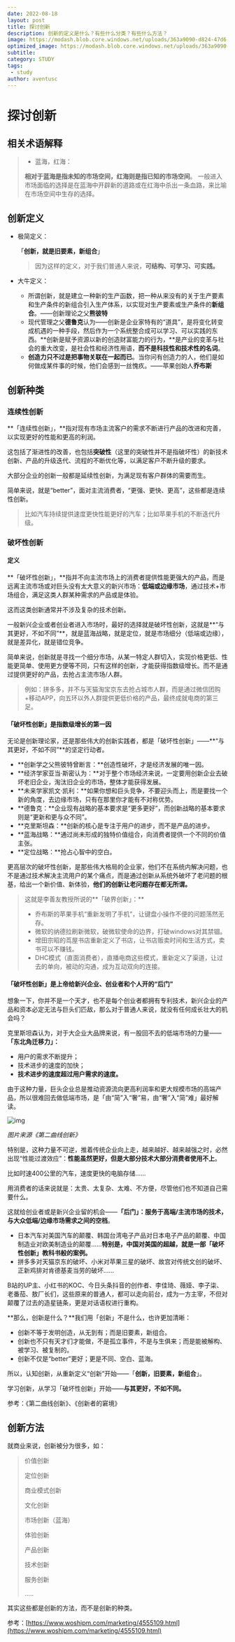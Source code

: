 ```yaml
---
date: 2022-08-18
layout: post
title: 探讨创新
description: 创新的定义是什么？有些什么分类？有些什么方法？
image: https://modash.blob.core.windows.net/uploads/363a9090-d824-47d6-ab53-57cedcb1fc57?sv=2018-03-28&sr=b&sig=OCGA1Khs1LinElb41YNTvsKNA%2FGJALTvg35KgMCsmCY%3D&st=2022-08-14T08%3A35%3A45Z&se=2022-08-14T11%3A40%3A45Z&sp=r&rscc=max-age%3D10800%2Cprivate
optimized_image: https://modash.blob.core.windows.net/uploads/363a9090-d824-47d6-ab53-57cedcb1fc57?sv=2018-03-28&sr=b&sig=OCGA1Khs1LinElb41YNTvsKNA%2FGJALTvg35KgMCsmCY%3D&st=2022-08-14T08%3A35%3A45Z&se=2022-08-14T11%3A40%3A45Z&sp=r&rscc=max-age%3D10800%2Cprivate
subtitle: 
category: STUDY
tags:
 - study
author: aventusc
---
```


# 探讨创新

## 相关术语解释

> - 蓝海，红海：
>
> **相对于蓝海是指未知的市场空间，红海则是指已知的市场空间**。 一般进入市场面临的选择是在蓝海中开辟新的道路或在红海中杀出一条血路，来比喻在市场空间中生存的选择。 



## 创新定义

- 极简定义：

  「**创新，就是旧要素，新组合**」

  > 因为这样的定义，对于我们普通人来说，**可结构、可学习、可实践。**

- 大牛定义：

  - 所谓创新，就是建立一种新的生产函数，把一种从来没有的关于生产要素和生产条件的新组合引入生产体系，以实现对生产要素或生产条件的**新组合**。——创新理论之父**熊彼特**
  - 现代管理之父**德鲁克**认为——创新是企业家特有的“道具”，是将变化转变成机遇的一种手段，然后作为一个系统整合成可以学习、可以实践的东西。**创新是赋予资源以新的创造财富能力的行为，**是产业的变革与社会的重大改变，是社会性和经济性用语，**而不是科技性和技术性的名词**。
  - **创造力只不过是把事物关联在一起而已**。当你问有创造力的人，他们是如何做成某件事的时候，他们会感到一丝愧疚。——苹果创始人**乔布斯**



## 创新种类

### 连续性创新

**「连续性创新」，**指对现有市场主流客户的需求不断进行产品的改进和完善，以实现更好的性能和更高的利润。

这包括了渐进性的改善，也包括**突破性**（这里的突破性并不是指破坏性）的新技术创新、产品的升级迭代、流程的不断优化等，以满足客户不断升级的要求。

大部分企业的创新一般都是延续性创新，为满足现有客户群体的需要而生。

简单来说，就是“better”，面对主流消费者，“更强、更快、更高”，这些都是连续性创新。

> 比如汽车持续提供速度更快性能更好的汽车；比如苹果手机的不断迭代升级。



### 破坏性创新

#### 定义

**「破坏性创新」，**指并不向主流市场上的消费者提供性能更强大的产品，而是远离主流市场或对巨头没有太大意义的新兴市场：**低端或边缘市场**，通过技术+市场组合，满足这类人群某种需求的产品或是体验。

这而这类创新通常并不涉及复杂的技术创新。

一般新兴企业或者创业者进入市场时，最好的选择就是破坏性创新，这就是**“与其更好，不如不同”**，就是蓝海战略，就是定位，就是市场细分（低端或边缘），就是差异化，就是错位竞争。

简单来说，创新就是寻找一个细分市场，从某一特定人群切入，实现价格更低、性能更简单、使用更方便等不同，只有这样的创新，才能获得指数级增长。而不是通过提供更好的产品，去抢占主流市场/人群。

> 例如：拼多多，并不与天猫淘宝京东去抢占城市人群，而是通过微信团购+移动APP，向五环以外人群提供更低价格的产品，最终成就电商的第三足。



#### 「破坏性创新」是指数级增长的第一因

无论是创新理论家，还是那些伟大的创新实践者，都是「破坏性创新」——**“与其更好，不如不同”**的坚定行动者。

- **创新学之父熊彼特曾断言：**创造性破坏，才是经济发展的唯一因。
- **经济学家亚当·斯密认为：**对于整个市场经济来说，一定要用创新企业去破坏老旧企业，淘汰旧企业的市场，整体才能获得发展。
- **未来学家凯文·凯利：**如果你想和巨头竞争，不要迎头而上，而是要找一个新的角度，去边缘市场，只有在那里你才能有不对称优势。
- **德鲁克：**企业现有战略的基本要求是“更多更好”，而创新战略的基本要求则是“更新和更与众不同”。
- **克里斯坦森：**创新的核心是专注于用户的进步，而不是产品的进步。
- **蓝海战略：**通过尚未形成的独特价值组合，向消费者提供一个不同的价值主张。
- **定位战略：**抢占心智中的空白。

更高层次的破坏性创新，是那些伟大格局的企业家，他们不在系统内解决问题，也不是通过技术解决主流用户的某个痛点，而是通过创新从系统外破坏了老问题的根基，给出一个新价值、新体验，**他们的创新让老问题存在都无所谓。**

> 这就是李善友教授所说的**「破界创新」：**
>
> - 乔布斯的苹果手机“重新发明了手机”，让键盘小操作不便的问题荡然无存。
> - 微软的纳德拉刷新微软，破微软使命的边界，打破windows对其禁锢。
> - 增田宗昭的茑屋书店重新定义了书店，让书店贩卖时间和生活方式，卖书可以不赚钱。
> - DHC模式（直面消费者），直播电商这些模式，重新定义了渠道，让过去的单向，被动的沟通，成为互动双向的连接。



#### 「破坏性创新」是上帝给新兴企业、创业者和个人开的“后门”

想象一下，你并不是一个天才，也不是每个创业者都拥有专利技术，新兴企业的产品和资本必定无法与巨头们匹敌，那么对于普通人来说，就没有任何成长壮大的机会吗？

克里斯坦森认为，对于大企业大品牌来说，有一股回不去的低端市场的力量——**「东北角迁移力」：**

- 用户的需求不断提升；
- 技术进步的速度的加快；
- **技术进步的速度超过用户需求的速度。**

由于这种力量，巨头企业总是推动资源流向更高利润率和更大规模市场的高端产品，所以很难回去做低端市场，是「由“简”入“奢”易，由“奢”入“简”难」最好解读。

![img](https://image.woshipm.com/wp-files/2021/05/8BLOxtcJ9fZRMkmVl00u.png)

*图片来源《第二曲线创新》*

特别是，这种力量不可逆，推着传统企业向上走，越来越好、越来越强之时，必然出现“性能过渡效应”：**性能虽然更好，但是大部分技术大部分消费者使用不上**。

比如时速400公里的汽车，速度更快的电脑存储……

用消费者的话来说就是：太贵、太复杂、太难、不方便，尽管他们也不知道自己需要什么。

这就给创业者或是新兴企业留的机会——**「后门」：**服务于高端/主流市场的技术，与大众低端/边缘市场需求之间的**空档**。

- 日本汽车对美国汽车的颠覆、韩国台湾电子产品对日本电子产品的颠覆、中国制造业对欧美制造业的颠覆……**特别是，中国对美国的超越，就是一部「破坏性创新」教科书般的案例。**
- 拼多多对天猫京东的破坏、小米对苹果三星的破坏、故宫对传统文创的破坏、正新鸡排对肯德基麦当劳的破坏……

B站的UP主、小红书的KOC、今日头条抖音的创作者、李佳琦、薇娅、李子柒、老番茄、敖厂长们，这些原来的普通人，都可以走向前台，成为一方主宰，不但对颠覆了过去的造星链条，更是对话语权进行重构。

**那么，创新是什么？**我们用「创新」不是什么，也许更加清晰：

- 创新不等于发明创造，从无到有；而是旧要素，新组合。
- 创新也不只有天才们才能做，不是孤立事件，不是与生俱来；而是能被解构、被学习、被复制的。
- 创新不仅是“better”更好；更是不同、空白、蓝海。

所以，认知创新，从重新定义“创新”开始——「**创新，旧要素，新组合**」。

学习创新，从学习「破坏性创新」开始——**与其更好，不如不同。**

参考：《第二曲线创新》、《创新者的窘境》

## 创新方法

就商业来说，创新被分为很多，如：

> 价值创新
>
> 定位创新
>
> 商业模式创新
>
> 文化创新
>
> 市场创新（蓝海）
>
> 体验创新
>
> 产品创新
>
> 技术创新
>
> 服务创新
>
> …..

其实这些都是创新的方法，而不是创新的种类。



参考：[https://www.woshipm.com/marketing/4555109.html](https://www.woshipm.com/marketing/4555109.html)





































































































































